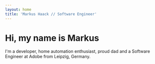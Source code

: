 ```yaml
---
layout: home
title: 'Markus Haack // Software Engineer'
---
```


# Hi, my name is Markus 

I'm a developer, home automation enthusiast, proud dad and a Software Engineer at Adobe from Leipzig, Germany.
